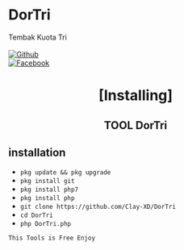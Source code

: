 # DorTri
Tembak Kuota Tri
<b></b> </br> <br>[![Github](https://img.shields.io/badge/Github-YusepXD?style=flat-square&logo=github)](https://github.com/Clay-XD)<br> [![Facebook](https://img.shields.io/badge/Facebook-KyGz-blue?style=flat-square&logo=facebook)](https://www.facebook.com/unavailable.this.link)<br>



<h1 align="center"> [Installing]</h1>

<h2 align="center">  TOOL DorTri </h2>

## <b>installation</b>


- `pkg update && pkg upgrade`
- `pkg install git`
- `pkg install php7`
- `pkg install php`
- `git clone https://github.com/Clay-XD/DorTri`
- `cd DorTri`
- `php DorTri.php`
     

 ```This Tools is Free Enjoy ```</br>
